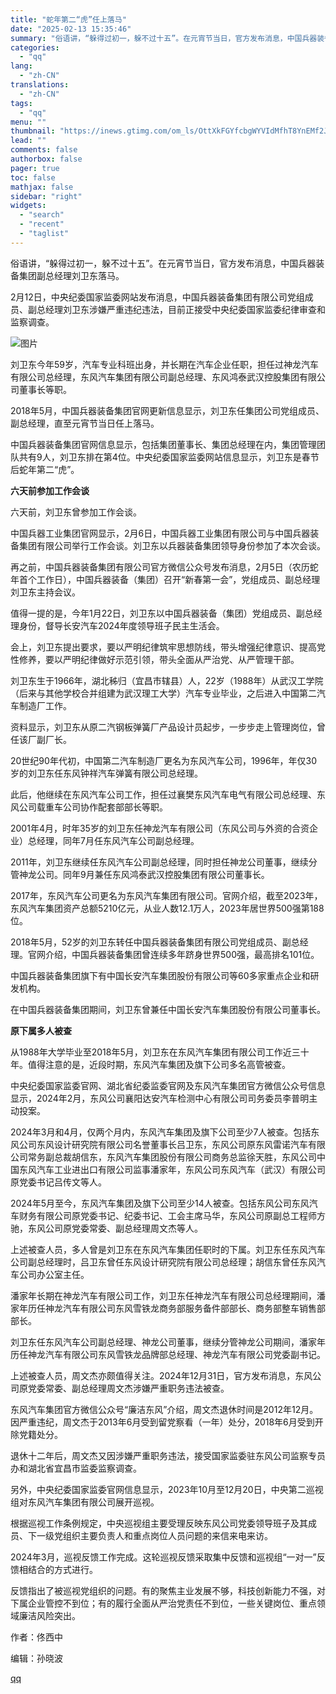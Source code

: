 ```yaml
---
title: "蛇年第二“虎”任上落马"
date: "2025-02-13 15:35:46"
summary: "俗语讲，“躲得过初一，躲不过十五”。在元宵节当日，官方发布消息，中国兵器装备集团副总经理刘卫东落马。..."
categories:
  - "qq"
lang:
  - "zh-CN"
translations:
  - "zh-CN"
tags:
  - "qq"
menu: ""
thumbnail: "https://inews.gtimg.com/om_ls/OttXkFGYfcbgWYVIdMfhT8YnEMf2J8alAk4m82tCaKVLoAA_640360/0"
lead: ""
comments: false
authorbox: false
pager: true
toc: false
mathjax: false
sidebar: "right"
widgets:
  - "search"
  - "recent"
  - "taglist"
---
```


俗语讲，“躲得过初一，躲不过十五”。在元宵节当日，官方发布消息，中国兵器装备集团副总经理刘卫东落马。

2月12日，中央纪委国家监委网站发布消息，中国兵器装备集团有限公司党组成员、副总经理刘卫东涉嫌严重违纪违法，目前正接受中央纪委国家监委纪律审查和监察调查。

![图片](https://inews.gtimg.com/om_bt/OHNhWPZllUKd6r0UW5V56KF4vNtN-Jgr1YZZeeZwTMg_cAA/641)

刘卫东今年59岁，汽车专业科班出身，并长期在汽车企业任职，担任过神龙汽车有限公司总经理，东风汽车集团有限公司副总经理、东风鸿泰武汉控股集团有限公司董事长等职。

2018年5月，中国兵器装备集团官网更新信息显示，刘卫东任集团公司党组成员、副总经理，直至元宵节当日任上落马。

中国兵器装备集团官网信息显示，包括集团董事长、集团总经理在内，集团管理团队共有9人，刘卫东排在第4位。中央纪委国家监委网站信息显示，刘卫东是春节后蛇年第二“虎”。

**六天前参加工作会谈**

六天前，刘卫东曾参加工作会谈。

中国兵器工业集团官网显示，2月6日，中国兵器工业集团有限公司与中国兵器装备集团有限公司举行工作会谈。刘卫东以兵器装备集团领导身份参加了本次会谈。

再之前，中国兵器装备集团有限公司官方微信公众号发布消息，2月5日（农历蛇年首个工作日），中国兵器装备（集团）召开“新春第一会”，党组成员、副总经理刘卫东主持会议。

值得一提的是，今年1月22日，刘卫东以中国兵器装备（集团）党组成员、副总经理身份，督导长安汽车2024年度领导班子民主生活会。

会上，刘卫东提出要求，要以严明纪律筑牢思想防线，带头增强纪律意识、提高党性修养，要以严明纪律做好示范引领，带头全面从严治党、从严管理干部。

刘卫东生于1966年，湖北秭归（宜昌市辖县）人，22岁（1988年）从武汉工学院（后来与其他学校合并组建为武汉理工大学）汽车专业毕业，之后进入中国第二汽车制造厂工作。

资料显示，刘卫东从原二汽钢板弹簧厂产品设计员起步，一步步走上管理岗位，曾任该厂副厂长。

20世纪90年代初，中国第二汽车制造厂更名为东风汽车公司，1996年，年仅30岁的刘卫东任东风钟祥汽车弹簧有限公司总经理。

此后，他继续在东风汽车公司工作，担任过襄樊东风汽车电气有限公司总经理、东风公司载重车公司协作配套部部长等职。

2001年4月，时年35岁的刘卫东任神龙汽车有限公司（东风公司与外资的合资企业）总经理，同年7月任东风汽车公司副总经理。

2011年，刘卫东继续任东风汽车公司副总经理，同时担任神龙公司董事，继续分管神龙公司。同年9月兼任东风鸿泰武汉控股集团有限公司董事长。

2017年，东风汽车公司更名为东风汽车集团有限公司。官网介绍，截至2023年，东风汽车集团资产总额5210亿元，从业人数12.1万人，2023年居世界500强第188位。

2018年5月，52岁的刘卫东转任中国兵器装备集团有限公司党组成员、副总经理。官网介绍，中国兵器装备集团曾连续多年跻身世界500强，最高排名101位。

中国兵器装备集团旗下有中国长安汽车集团股份有限公司等60多家重点企业和研发机构。

在中国兵器装备集团期间，刘卫东曾兼任中国长安汽车集团股份有限公司董事长。

**原下属多人被查**

从1988年大学毕业至2018年5月，刘卫东在东风汽车集团有限公司工作近三十年。值得注意的是，近段时期，东风汽车集团及旗下公司多名高管被查。

中央纪委国家监委官网、湖北省纪委监委官网及东风汽车集团官方微信公众号信息显示，2024年2月，东风公司襄阳达安汽车检测中心有限公司司务委员李普明主动投案。

2024年3月和4月，仅两个月内，东风汽车集团及旗下公司至少7人被查。包括东风公司东风设计研究院有限公司名誉董事长吕卫东，东风公司原东风雷诺汽车有限公司常务副总裁胡信东，东风汽车集团股份有限公司商务总监徐天胜，东风公司中国东风汽车工业进出口有限公司监事潘家年，东风公司东风汽车（武汉）有限公司原党委书记吕传文等人。

2024年5月至今，东风汽车集团及旗下公司至少14人被查。包括东风公司东风汽车财务有限公司原党委书记、纪委书记、工会主席马华，东风公司原副总工程师方驰，东风公司原党委常委、副总经理周文杰等人。

上述被查人员，多人曾是刘卫东在东风汽车集团任职时的下属。刘卫东任东风汽车公司副总经理时，吕卫东曾任东风设计研究院有限公司总经理；胡信东曾任东风汽车公司办公室主任。

潘家年长期在神龙汽车有限公司工作，刘卫东任神龙汽车有限公司总经理期间，潘家年历任神龙汽车有限公司东风雪铁龙商务部服务备件部部长、商务部整车销售部部长。

刘卫东任东风汽车公司副总经理、神龙公司董事，继续分管神龙公司期间，潘家年历任神龙汽车有限公司东风雪铁龙品牌部总经理、神龙汽车有限公司党委副书记。

上述被查人员，周文杰亦颇值得关注。2024年12月31日，官方发布消息，东风公司原党委常委、副总经理周文杰涉嫌严重职务违法被查。

东风汽车集团官方微信公众号“廉洁东风”介绍，周文杰退休时间是2012年12月。因严重违纪，周文杰于2013年6月受到留党察看（一年）处分，2018年6月受到开除党籍处分。

退休十二年后，周文杰又因涉嫌严重职务违法，接受国家监委驻东风公司监察专员办和湖北省宜昌市监委监察调查。

另外，中央纪委国家监委官网信息显示，2023年10月至12月20日，中央第二巡视组对东风汽车集团有限公司展开巡视。

根据巡视工作条例规定，中央巡视组主要受理反映东风公司党委领导班子及其成员、下一级党组织主要负责人和重点岗位人员问题的来信来电来访。

2024年3月，巡视反馈工作完成。这轮巡视反馈采取集中反馈和巡视组“一对一”反馈相结合的方式进行。

反馈指出了被巡视党组织的问题。有的聚焦主业发展不够，科技创新能力不强，对下属企业管控不到位；有的履行全面从严治党责任不到位，一些关键岗位、重点领域廉洁风险突出。

作者：佟西中

编辑：孙晓波

[qq](https://new.qq.com/rain/a/20250213A05C4J00)
